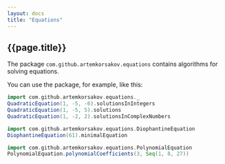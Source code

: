```yaml
---
layout: docs
title: "Equations"
---
```


## {{page.title}}

The package ```com.github.artemkorsakov.equations``` contains algorithms for solving equations. 

You can use the package, for example, like this:
```scala mdoc
import com.github.artemkorsakov.equations._
QuadraticEquation(1, -5, -6).solutionsInIntegers
QuadraticEquation(1, -5, 5).solutions
QuadraticEquation(1, -2, 2).solutionsInComplexNumbers
```
```scala mdoc
import com.github.artemkorsakov.equations.DiophantineEquation
DiophantineEquation(61).minimalEquation
```
```scala mdoc
import com.github.artemkorsakov.equations.PolynomialEquation
PolynomialEquation.polynomialCoefficients(3, Seq(1, 8, 27))
```